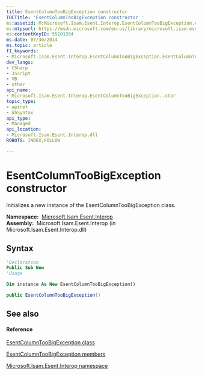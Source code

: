 ```yaml
---
title: EsentColumnTooBigException constructor 
TOCTitle: 'EsentColumnTooBigException constructor '
ms:assetid: M:Microsoft.Isam.Esent.Interop.EsentColumnTooBigException.#ctor
ms:mtpsurl: https://msdn.microsoft.com/en-us/library/microsoft.isam.esent.interop.esentcolumntoobigexception.esentcolumntoobigexception(v=EXCHG.10)
ms:contentKeyID: 55101354
ms.date: 07/30/2014
ms.topic: article
f1_keywords:
- Microsoft.Isam.Esent.Interop.EsentColumnTooBigException.EsentColumnTooBigException
dev_langs:
- CSharp
- JScript
- VB
- other
api_name: 
- Microsoft.Isam.Esent.Interop.EsentColumnTooBigException..ctor
topic_type: 
- apiref
- kbSyntax
api_type: 
- Managed
api_location: 
- Microsoft.Isam.Esent.Interop.dll
ROBOTS: INDEX,FOLLOW

---
```


# EsentColumnTooBigException constructor

Initializes a new instance of the EsentColumnTooBigException class.

**Namespace:**  [Microsoft.Isam.Esent.Interop](hh596136\(v=exchg.10\).md)  
**Assembly:**  Microsoft.Isam.Esent.Interop (in Microsoft.Isam.Esent.Interop.dll)

## Syntax

``` vb
'Declaration
Public Sub New
'Usage

Dim instance As New EsentColumnTooBigException()
```

``` csharp
public EsentColumnTooBigException()
```

## See also

#### Reference

[EsentColumnTooBigException class](dn334298\(v=exchg.10\).md)

[EsentColumnTooBigException members](dn274204\(v=exchg.10\).md)

[Microsoft.Isam.Esent.Interop namespace](hh596136\(v=exchg.10\).md)

